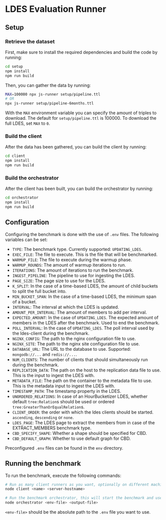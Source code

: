 # LDES Evaluation Runner

## Setup

### Retrieve the dataset

First, make sure to install the required dependencies and build the code by running:

```bash
cd setup
npm install
npm run build
```

Then, you can gather the data by running:

```bash
MAX=100000 npx js-runner setup/pipeline.ttl
# OR
npx js-runner setup/pipeline-6months.ttl
```

With the `MAX` environment variable you can specify the amount of triples to download. The default for `setup/pipeline.ttl` is 100000.
To download the full LDES, set `MAX` to `0`.


### Build the client

After the data has been gathered, you can build the client by running:

```bash
cd client
npm install
npm run build
```


### Build the orchestrator

After the client has been built, you can build the orchestrator by running:

```bash
cd orchestrator
npm install
npm run build
```


## Configuration

Configuring the benchmark is done with the use of `.env` files.
The following variables can be set:

- `TYPE`: The benchmark type. Currently supported: `UPDATING_LDES`.
- `EXEC_FILE`: The file to execute. This is the file that will be benchmarked.
- `WARMUP_FILE`: The file to execute during the warmup phase.
- `WARMUP_ROUNDS`: The amount of warmup iterations to run.
- `ITERATIONS`: The amount of iterations to run the benchmark.
- `INGEST_PIPELINE`: The pipeline to use for ingesting the LDES.
- `PAGE_SIZE`: The page size to use for the LDES.
- `K_SPLIT`: In the case of a time-based LDES, the amount of child buckets to split the full bucket into.
- `MIN_BUCKET_SPAN`: In the case of a time-based LDES, the minimum span of a bucket.
- `INTERVAL`: The interval at which the LDES is updated.
- `AMOUNT_PER_INTERVAL`: The amount of members to add per interval.
- `EXPECTED_AMOUNT`: In the case of `UPDATING_LDES`. The expected amount of members in the LDES after the benchmark.
  Used to end the benchmark.
- `POLL_INTERVAL`: In the case of `UPDATING_LDES`. The poll interval used by the ldes-client during the benchmark.
- `NGINX_CONFIG`: The path to the nginx configuration file to use.
- `NGINX_SITE`: The path to the nginx site configuration file to use.
- `DATABASE_URL`: The URL to the database to use. Supported: `mongodb://...` and `redis://...`.
- `NUM_CLIENTS`: The number of clients that should simultaneously run during the benchmark.
- `REPLICATION_DATA`: The path on the host to the replication data file to use. This is the input to ingest the LDES with.
- `METADATA_FILE`: The path on the container to the metadata file to use. This is the metadata input to ingest the LDES with.
- `TIMESTAMP_PATH`: The timestamp property in the LDES.
- `UNORDERED_RELATIONS`: In case of an HourBucketizer LDES, whether default `tree:Relation`s should be used or ordered `tree:GreaterThanOrEqualRelation`s.
- `CLIENT_ORDER`: the order with which the ldes clients should be started. `ascending`, `descending` or `none`.
- `LDES_PAGE`: The LDES page to extract the members from in case of the EXTRACT_MEMBERS benchmark type.
- `CBD_SPECIFY_SHAPE`: Whether a shape should be specified for CBD.
- `CBD_DEFAULT_GRAPH`: Whether to use default graph for CBD.

Preconfigured `.env` files can be found in the `env` directory.


## Running the benchmark

To run the benchmark, execute the following commands:

```bash
# Run as many client runners as you want, optionally on different machines.
node client <name> <server-hostname>

# Run the benchmark orchestrator, this will start the benchmark and use the client runners.
node orchestrator <env-file> <output-file>
```

`<env-file>` should be the absolute path to the `.env` file you want to use.
